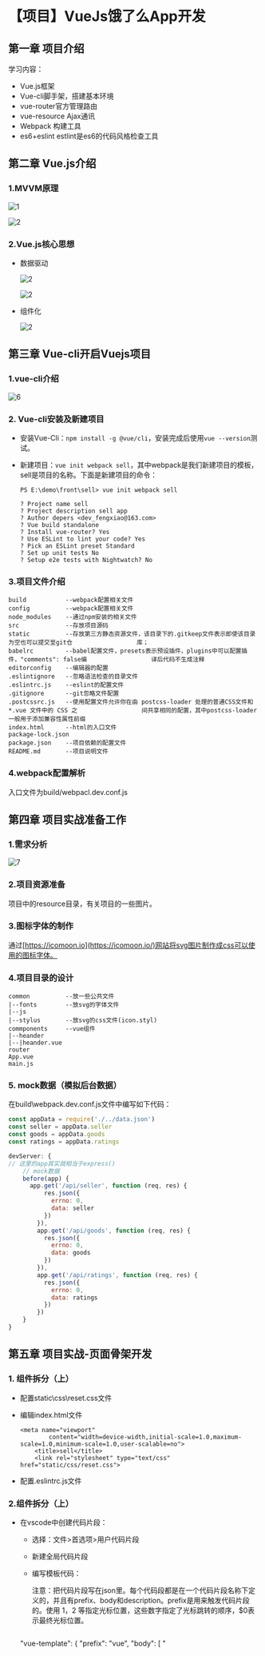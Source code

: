 # 【项目】VueJs饿了么App开发

## 第一章 项目介绍

学习内容：

* Vue.js框架
* Vue-cli脚手架，搭建基本环境
* vue-router官方管理路由
* vue-resource Ajax通讯
* Webpack 构建工具
* es6+eslint estlint是es6的代码风格检查工具

## 第二章 Vue.js介绍

### 1.MVVM原理

![1](E:\markdown笔记\笔记图片\17\1.png)

![2](E:\markdown笔记\笔记图片\17\2.png)

### 2.Vue.js核心思想

* 数据驱动

  ![2](E:\markdown笔记\笔记图片\17\3.png)

  ![2](E:\markdown笔记\笔记图片\17\4.png)

* 组件化

  ![2](E:\markdown笔记\笔记图片\17\5.png)

## 第三章 Vue-cli开启Vuejs项目

### 1.vue-cli介绍

![6](E:\markdown笔记\笔记图片\17\6.png)

### 2. Vue-cli安装及新建项目

* 安装Vue-Cli：`npm install -g @vue/cli`，安装完成后使用`vue --version`测试。

* 新建项目：`vue init webpack sell`，其中webpack是我们新建项目的模板，sell是项目的名称。下面是新建项目的命令：

  ```
  PS E:\demo\front\sell> vue init webpack sell
  
  ? Project name sell
  ? Project description sell app
  ? Author depers <dev_fengxiao@163.com>
  ? Vue build standalone
  ? Install vue-router? Yes
  ? Use ESLint to lint your code? Yes
  ? Pick an ESLint preset Standard
  ? Set up unit tests No
  ? Setup e2e tests with Nightwatch? No
  ```

### 3.项目文件介绍

```
build			--webpack配置相关文件
config			--webpack配置相关文件
node_modules	--通过npm安装的相关文件
src				--存放项目源码
static			--存放第三方静态资源文件，该目录下的.gitkeep文件表示即使该目录为空也可以提交至git仓				  库；
babelrc			--babel配置文件，presets表示预设插件，plugins中可以配置插件，"comments": false编					 译后代码不生成注释
editorconfig	--编辑器的配置
.eslintignore	--忽略语法检查的目录文件
.eslintrc.js	--eslint的配置文件
.gitignore		--git忽略文件配置
.postcssrc.js	--使用配置文件允许你在由 postcss-loader 处理的普通CSS文件和 *.vue 文件中的 CSS 之				   间共享相同的配置，其中postcss-loader一般用于添加兼容性属性前缀
index.html		--html的入口文件
package-lock.json
package.json	--项目依赖的配置文件
README.md		--项目说明文件
```

### 4.webpack配置解析

入口文件为build/webpacl.dev.conf.js

## 第四章 项目实战准备工作

### 1.需求分析

![7](E:\markdown笔记\笔记图片\17\7.png)

### 2.项目资源准备

项目中的resource目录，有关项目的一些图片。

### 3.图标字体的制作

通过[https://icomoon.io](https://icomoon.io/)网站将svg图片制作成css可以使用的图标字体。

### 4.项目目录的设计

```
common			--放一些公共文件
|--fonts		--放svg的字体文件
|--js	
|--stylus		--放svg的css文件(icon.styl)
commponents		--vue组件
|--heander		
|--|heander.vue
router
App.vue
main.js
```

### 5. mock数据（模拟后台数据）

在build\webpack.dev.conf.js文件中编写如下代码：

```javascript
const appData = require('./../data.json')
const seller = appData.seller
const goods = appData.goods
const ratings = appData.ratings

devServer: {
// 这里的app其实就相当于express()
    // mock数据
    before(app) {
      app.get('/api/seller', function (req, res) {
          res.json({
            errno: 0,
            data: seller
          })
        }),
        app.get('/api/goods', function (req, res) {
          res.json({
            errno: 0,
            data: goods
          })
        }),
        app.get('/api/ratings', function (req, res) {
          res.json({
            errno: 0,
            data: ratings
          })
        })
    }
}
```


## 第五章 项目实战-页面骨架开发

### 1. 组件拆分（上）

* 配置static\css\reset.css文件

* 编辑index.html文件

  ```
  <meta name="viewport"
          content="width=device-width,initial-scale=1.0,maximum-scale=1.0,minimum-scale=1.0,user-scalable=no">
      <title>sell</title>
      <link rel="stylesheet" type="text/css" href="static/css/reset.css">
  ```

* 配置.eslintrc.js文件

### 2.组件拆分（上）

* 在vscode中创建代码片段：

  * 选择：文件>首选项>用户代码片段

  * 新建全局代码片段

  * 编写模板代码：

    注意：把代码片段写在json里。每个代码段都是在一个代码片段名称下定义的，并且有prefix、body和description。prefix是用来触发代码片段的。使用 $1，$2 等指定光标位置，这些数字指定了光标跳转的顺序，$0表示最终光标位置。

    ```javascript
  "vue-template": {
  		"prefix": "vue",
  		"body": [
  		  "<template>",
  		  "  <div class=\"$1\">",
  		  "",
  		  "  </div>",
  		  "</template>",
  		  "",
  		  "<script type=\"text/ecmascript-6\">",
  		  "export default {",
  		  "  name: '$1',",
  		  "  data() { ",
  		  "    return {",
  		  "",
  		  "    }",
  		  "  }",
  		  " }",
  		  "</script>",
  		  "",
  		  "<style lang=\"stylus\" rel=\"stylesheet/stylus\" scoped>",
  		  "  .$1{",
  		  "",
  		  "  }",
  		  "</style>"
  	
  		],
  		"description": "my vue template"
  	  }
  }
    ```

* export与export default的区别

  >`export` 本质上就是规定模块[js文件]的对外接口[属性或方法]
  >`export default` 则是在 `export` 的基础上，为规定模块提供一个默认的对外接口

  * 1.`export default `用于规定模块的默认对外接口

  * 2.`export default` 在同一个模块中只能出现一次

    在一个文件或模块中，export、import可以有多个，export default仅有一个。

  * 3.通过export方式导出，在导入时要加{ }，export default则不需要
  
    ```
    var name="李四";
    export { name }
    //import { name } from "/.a.js" 
    
  可以写成：
    var name="李四";
  export default name
    //import name from "/.a.js" 这里name不需要大括号
    ```

### 3.组件拆分（下）

* [Vue warn]: Do not use built-in or reserved HTML elements as component id: header

  说明我们使用的组件是html的原生标签，我们应该这样写：

  ```javascript
  export default {
    components: {
      'v-header': header
    }
  }
  ```

* 代码中我们使用vue-loader下的postcss包将不同浏览器中css的相关浏览器配置抹平，方便我们开发。

### 4.



